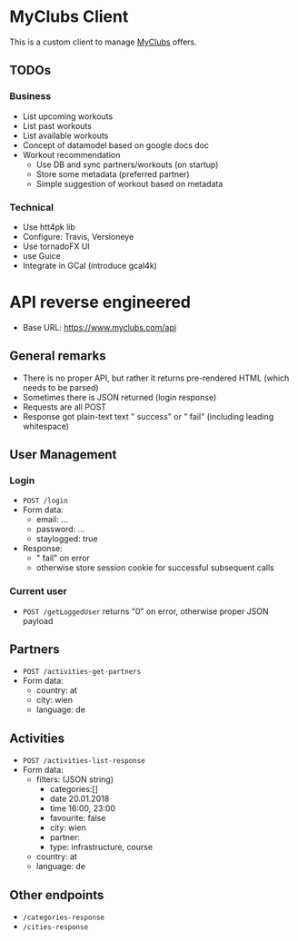 # MyClubs Client

This is a custom client to manage [MyClubs](https://www.myclubs) offers.

## TODOs

### Business

* List upcoming workouts
* List past workouts
* List available workouts
* Concept of datamodel based on google docs doc
* Workout recommendation
    * Use DB and sync partners/workouts (on startup)
    * Store some metadata (preferred partner)
    * Simple suggestion of workout based on metadata

### Technical

* Use htt4pk lib
* Configure: Travis, Versioneye
* Use tornadoFX UI
* use Guice
* Integrate in GCal (introduce gcal4k)

# API reverse engineered

* Base URL: https://www.myclubs.com/api

## General remarks

* There is no proper API, but rather it returns pre-rendered HTML (which needs to be parsed)
* Sometimes there is JSON returned (login response)
* Requests are all POST
* Response got plain-text text " success" or " fail" (including leading whitespace)

## User Management

### Login

* `POST /login`
* Form data:
    * email: ...
    * password: ...
    * staylogged: true
* Response:
    * " fail" on error
    * otherwise store session cookie for successful subsequent calls

### Current user

* `POST /getLoggedUser` returns "0" on error, otherwise proper JSON payload

## Partners

* `POST /activities-get-partners`
* Form data:
    * country: at
    * city: wien
    * language: de

## Activities

* `POST /activities-list-response`
* Form data:
    * filters: (JSON string)
        * categories:[]
        * date 20.01.2018
        * time 16:00, 23:00
        * favourite: false
        * city: wien
        * partner:
        * type: infrastructure, course
    * country: at
    * language: de

## Other endpoints

* `/categories-response`
* `/cities-response`
